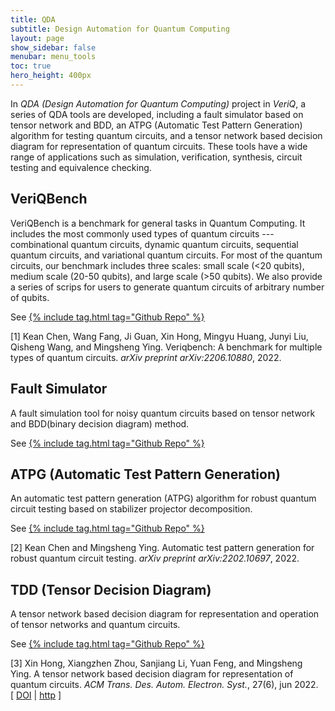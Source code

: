 ```yaml
---
title: QDA
subtitle: Design Automation for Quantum Computing
layout: page
show_sidebar: false
menubar: menu_tools
toc: true
hero_height: 400px
---
```


In *QDA (Design Automation for Quantum Computing)* project in *VeriQ*, a series of QDA tools are developed, including a fault simulator based on tensor network and BDD, an ATPG (Automatic Test Pattern Generation) algorithm for testing quantum circuits, and a tensor network based decision diagram for representation of quantum circuits. These tools have a wide range of applications such as simulation, verification, synthesis, circuit testing and equivalence checking.

## VeriQBench
VeriQBench is a benchmark for general tasks in Quantum Computing. It includes the most commonly used types of quantum circuits --- combinational quantum circuits, dynamic quantum circuits, sequential quantum circuits, and variational quantum circuits. For most of the quantum circuits, our benchmark includes three scales: small scale (<20 qubits), medium scale (20-50 qubits), and large scale (>50 qubits). We also provide a series of scrips for users to generate quantum circuits of arbitrary number of qubits.

See [{% include tag.html tag="Github Repo" %}](https://github.com/Veri-Q/Benchmark)

<td align="right" class="bibtexnumber">
[<a name="chen2022veriqbench">1</a>]
</td>
<td class="bibtexitem">
Kean Chen, Wang Fang, Ji&nbsp;Guan, Xin Hong, Mingyu Huang, Junyi Liu, Qisheng Wang,
  and Mingsheng Ying.
 Veriqbench: A benchmark for multiple types of quantum circuits.
 <em>arXiv preprint arXiv:2206.10880</em>, 2022.

</td>


## Fault Simulator
A fault simulation tool for noisy quantum circuits based on tensor network and BDD(binary decision diagram) method.

See [{% include tag.html tag="Github Repo" %}](https://github.com/hmy98213/Fault-Simulation)

## ATPG (Automatic Test Pattern Generation)
An automatic test pattern generation (ATPG) algorithm for robust quantum circuit testing based on stabilizer projector decomposition.

See [{% include tag.html tag="Github Repo" %}](https://github.com/cccorn/Q-ATPG)

<td align="right" class="bibtexnumber">
[<a name="chen2022automatic">2</a>]
</td>
<td class="bibtexitem">
Kean Chen and Mingsheng Ying.
 Automatic test pattern generation for robust quantum circuit testing.
 <em>arXiv preprint arXiv:2202.10697</em>, 2022.

</td>

## TDD (Tensor Decision Diagram)
A tensor network based decision diagram for representation and operation of tensor networks and quantum circuits.

See [{% include tag.html tag="Github Repo" %}](https://github.com/Veriqc/TDD)

<td align="right" class="bibtexnumber">
[<a name="10.1145/3514355">3</a>]
</td>
<td class="bibtexitem">
Xin Hong, Xiangzhen Zhou, Sanjiang Li, Yuan Feng, and Mingsheng Ying.
 A tensor network based decision diagram for representation of quantum
  circuits.
 <em>ACM Trans. Des. Autom. Electron. Syst.</em>, 27(6), jun 2022.
[&nbsp;<a href="http://dx.doi.org/10.1145/3514355">DOI</a>&nbsp;| 
<a href="https://doi.org/10.1145/3514355">http</a>&nbsp;]

</td>
